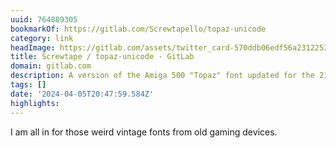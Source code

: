 ```yaml
---
uuid: 764889305
bookmarkOf: https://gitlab.com/Screwtapello/topaz-unicode
category: link
headImage: https://gitlab.com/assets/twitter_card-570ddb06edf56a2312253c5872489847a0f385112ddbcd71ccfa1570febab5d2.jpg
title: Screwtape / topaz-unicode · GitLab
domain: gitlab.com
description: A version of the Amiga 500 "Topaz" font updated for the 21st century
tags: []
date: '2024-04-05T20:47:59.584Z'
highlights:
---
```


I am all in for those weird vintage fonts from old gaming devices.

